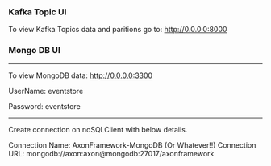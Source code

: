


### Kafka Topic UI
To view Kafka Topics data and paritions go to: http://0.0.0.0:8000


### Mongo DB UI

----
To view MongoDB data: http://0.0.0.0:3300

UserName: eventstore

Password: eventstore

---

Create connection on noSQLClient with below details.

Connection Name: AxonFramework-MongoDB (Or Whatever!!)
Connection URL: mongodb://axon:axon@mongodb:27017/axonframework
